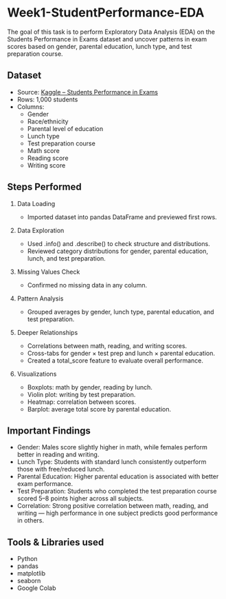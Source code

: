 # Week1-StudentPerformance-EDA

The goal of this task is to perform Exploratory Data Analysis (EDA) on the Students Performance in Exams dataset and uncover patterns in exam scores based on gender, parental education, lunch type, and test preparation course.  


## Dataset  
- Source: [Kaggle – Students Performance in Exams](https://www.kaggle.com/datasets/spscientist/students-performance-in-exams)  
- Rows: 1,000 students  
- Columns:  
  - Gender  
  - Race/ethnicity  
  - Parental level of education  
  - Lunch type  
  - Test preparation course  
  - Math score  
  - Reading score  
  - Writing score  


## Steps Performed  

1. Data Loading  
   - Imported dataset into pandas DataFrame and previewed first rows.  

2. Data Exploration  
   - Used .info() and .describe() to check structure and distributions.  
   - Reviewed category distributions for gender, parental education, lunch, and test preparation.  

3. Missing Values Check  
   - Confirmed no missing data in any column.  

4. Pattern Analysis  
   - Grouped averages by gender, lunch type, parental education, and test preparation.  

5. Deeper Relationships  
   - Correlations between math, reading, and writing scores.  
   - Cross-tabs for gender × test prep and lunch × parental education.  
   - Created a total_score feature to evaluate overall performance.  

6. Visualizations  
   - Boxplots: math by gender, reading by lunch.  
   - Violin plot: writing by test preparation.  
   - Heatmap: correlation between scores.  
   - Barplot: average total score by parental education.  

## Important Findings  

- Gender: Males score slightly higher in math, while females perform better in reading and writing.  
- Lunch Type: Students with standard lunch consistently outperform those with free/reduced lunch.  
- Parental Education: Higher parental education is associated with better exam performance.  
- Test Preparation: Students who completed the test preparation course scored 5–8 points higher across all subjects.  
- Correlation: Strong positive correlation between math, reading, and writing — high performance in one subject predicts good performance in others.  

##  Tools & Libraries used

- Python  
- pandas  
- matplotlib  
- seaborn  
- Google Colab 

